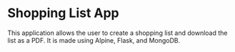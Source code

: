 # Shopping List App
 This application allows the user to create a shopping list and download the list as a PDF. It is made using Alpine, Flask, and MongoDB.
